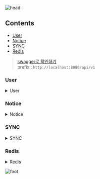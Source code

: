 ![head](/uploads/db4d854ed1e2d48eb6ef35e8e5ecda64/backend-api-header-2.png)

## Contents

- [User](#user)
- [Notice](#notice)
- [SYNC](#sync)
- [Redis](#redis)

> [swagger로 확인하기](http://localhost:8080/api/v1/swagger-ui.html#/)  
> prefix : `http://localhost:8080/api/v1`

### User

<details>
    <summary> User </summary>
    <h2>회원</h2>

```
 [POST] 회원등록 & 로그인 : 우리 DB에 유저 정보를 저장한다. (최초 저장, 이미 저장되어 있다면 토큰값 갱신)
 /user

 parameter : -
 header : -
 body : {
 	"token" : "110000000",
 	"userEmail" : "kimssafy@ssafy.com",
 	"userName" : "ssafy",
 	"url" : "https://000.000.com",
 	"userId" : "00000000"
 	}

```

```
    [PATCH] 로그인 : mm api에 로그인 후 200이 뜨면 userid 값을 가지고 우리 DB에 유저 토큰값을 갱신한다.
    /user

    parameter : -
    header : -
    body : { "userEmail" : "kimssafy@ssafy.com", "token" : "000000", "url" : "https://000.000.com", "userId" : "mm API에서 user_id라고 오는 것"}
```

```
    [DELETE] 회원 탈퇴 : 우리 DB에서 유저정보를 삭제한다.
    /user

    parameter : -
    header : { "auth" : token }
    body : { "userEmail" :"kimssafy@ssafy.com" }
```

</details>

### Notice

<details>
    <summary> Notice </summary>
    <h2>공지</h2>

```
[GET] 한달 전체 공지 갖고오기 : 해당하는 연도별 + 월별 알림을 모두 가져온다.

/notification/month?year="2020"&month=05

parameter : year, month
header :  { "auth" : token }

response :
{
    "subscribe" : "s1,s2,s3",
    "notifications":{
        [
            {
                "userid":"ssafy",
                    "time" : "202001010000",
                    "content" : "blabla",
                    "starttime" : "202001010000",
                    "endttime" : "202001010000",
                    "token" :"000000000", //(mm의 post_id[token]),
                    "files":"aaaaaaa,wwwwwww"
            },
            {},
            {},
            ],[],[]
        }
}
```

```
[GET] 하루 전체 공지 갖고오기 : 해당하는 날의 알림을 모두 가져온다.

/notification/day?year="2020"&month=05&day=10

parameter : year, month, day
header :  { "auth" : token }

response :
{
    "subscribe" : "s1,s2,s3",
    "notifications":{
        [
            {
                "userid":"ssafy",
                    "time" : "202001010000",
                    "content" : "blabla",
                    "starttime" : "202001010000",
                    "endttime" : "202001010000",
                    "token" :"000000000", //(mm의 post_id[token]),
                    "files":"aaaaaaa,wwwwwww"
            },
            {},
            {},
            ],[],[]
        }
}
```

```
[GET] 오늘의 공지만 갖고오기 : 프론트가 아닌 플러그인에서 사용하는 기능
/notification/today

parameter : -
header :  { "auth" : token }

response :
[
  {
    "channel_name": "string",
    "end_time": "string",
    "message": "string",
    "start_time": "string",
    "team_name": "string",
    "user_name": "string"
  }
]
```

```
[GET] 공지 세부내용 갖고오기 : 공지의 세부 내용을 가져온다.
/notification/post/{post_id}

parameter : post_id
header :  { "auth" : token }

response :
{
    	"userid":"ssafy",
    	"time" : "202001010000",
    	"content" : "blabla",
    	"starttime" : "202001010000",
    	"endttime" : "202001010000",
    	"token" :"000000000", //(mm의 post_id[token]),
    	"files":"aaaaaaa,wwwwwww"
}
```

</details>

### SYNC

<details>
    <summary> SYNC </summary>
    <h2>동기화</h2>

```
[GET] 팀, 채널 동기화 : DB에 팀, 채널 목록을 동기화 시킨다.
/sync

parameter : -
header : {"auth" : "token"}
body : -
response : -
```

</details>

### Redis

<details>
    <summary> Redis </summary>
    <h2>Redis</h2>

```
[POST] 유저 저장 : redis에 유저 정보를 저장 및 갱신한다.
key : 유저의  userId
value : (subscribe{팀, 채널, 색}, theme )

/redis/user

parameter :  -
header : { "auth" : token }
body :
{
    "teams":[
    			{
    				"teamId":"team_token",
    				"teamName":"team name",
    				"color": "#FFFFFF",
    				"subscribe":[{"channelId":"channel_token","channelName" : "channel name", "show" : "true"},{}]
    			},{}
    		],
    "theme" : "mugwort",
}

response : -
```

```
[GET] 유저 저장 : redis 에 유저 정보를 반환한다.
key : 유저의  userId
value : (subscribe{팀, 채널, 색}, theme)

/redis/user

parameter : -
header : { "auth" : token }
body: -

response :
{
    "teams":[
    			{
    				"teamId":"team_token",
    				"teamName":"team name",
    				"color": "#FFFFFF",
    				"subscribe":[{"channelId":"channel_token","channelName" : "channel name", "show" : "true"},{}]
    			},{}
    		],
    "theme" : "mugwort",
}
```

</details>

![foot](/uploads/793e00d239703e139beaeefc2d6425f8/backend-api-footer-2.png)
